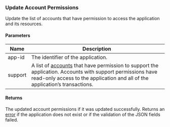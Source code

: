 ### Update Account Permissions

Update the list of accounts that have permission to access the application and its resources.

#### Parameters

<table>
    <thead>
        <tr>
            <th>Name</th>
            <th>Description</th>
        </tr>
    </thead>
    <tbody>
        <tr>
            <td>app-id</td>
            <td>The identifier of the application.</td>
        </tr>
        <tr>
            <td>support</td>
            <td>A list of <a href="#accounts">accounts</a> that have permission to support the application. Accounts with support permissions have read-only access to the application and all of the application’s transactions.</td>
        </tr>
    </tbody>
</table>

#### Returns

The updated account permissions if it was updated successfully. Returns an [error](./?doc=reference-manual#errors) if the application does not exist or if the validation of the JSON fields failed.












